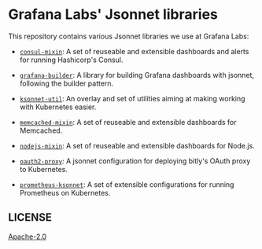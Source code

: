 # Grafana Labs' Jsonnet libraries

This repository contains various Jsonnet libraries we use at Grafana Labs:

* [`consul-mixin`](consul-mixin/): A set of reuseable and extensible dashboards
  and alerts for running Hashicorp's Consul.

* [`grafana-builder`](grafana-builder/): A library for building Grafana dashboards
  with jsonnet, following the builder pattern.

* [`ksonnet-util`](ksonnet-util/): An overlay and set of utilities aiming at making
  working with Kubernetes easier.

* [`memcached-mixin`](memcached-mixin/): A set of reuseable and extensible dashboards
  for Memcached.

* [`nodejs-mixin`](nodejs-mixin/): A set of reuseable and extensible dashboards
  for Node.js.

* [`oauth2-proxy`](oauth2-proxy/): A jsonnet configuration for deploying bitly's
  OAuth proxy to Kubernetes.

* [`prometheus-ksonnet`](prometheus-ksonnet/): A set of extensible configurations
  for running Prometheus on Kubernetes.


## LICENSE

[Apache-2.0](LICENSE)
